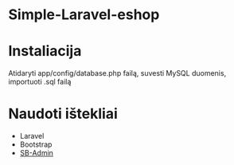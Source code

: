 Simple-Laravel-eshop
====================

Instaliacija
====================
Atidaryti app/config/database.php failą, suvesti MySQL duomenis, importuoti .sql failą

Naudoti ištekliai
===================
- Laravel
- Bootstrap
- [SB-Admin](http://startbootstrap.com/sb-admin)
